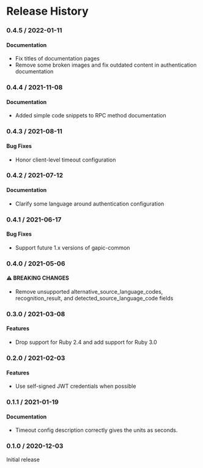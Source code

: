 # Release History

### 0.4.5 / 2022-01-11

#### Documentation

* Fix titles of documentation pages
* Remove some broken images and fix outdated content in authentication documentation

### 0.4.4 / 2021-11-08

#### Documentation

* Added simple code snippets to RPC method documentation

### 0.4.3 / 2021-08-11

#### Bug Fixes

* Honor client-level timeout configuration

### 0.4.2 / 2021-07-12

#### Documentation

* Clarify some language around authentication configuration

### 0.4.1 / 2021-06-17

#### Bug Fixes

* Support future 1.x versions of gapic-common

### 0.4.0 / 2021-05-06

#### ⚠ BREAKING CHANGES

* Remove unsupported alternative_source_language_codes, recognition_result, and detected_source_language_code fields

### 0.3.0 / 2021-03-08

#### Features

* Drop support for Ruby 2.4 and add support for Ruby 3.0

### 0.2.0 / 2021-02-03

#### Features

* Use self-signed JWT credentials when possible

### 0.1.1 / 2021-01-19

#### Documentation

* Timeout config description correctly gives the units as seconds.

### 0.1.0 / 2020-12-03

Initial release
